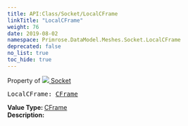 ```yaml
---
title: API:Class/Socket/LocalCFrame
linkTitle: "LocalCFrame"
weight: 76
date: 2019-08-02
namespace: Primrose.DataModel.Meshes.Socket.LocalCFrame
deprecated: false
no_list: true
toc_hide: true
---
```

Property of <a href="/docs/api-reference/Class/Socket"><img src="/icons/silk/default.png"/>&nbsp;Socket</a>
<pre class="method-declaration">
LocalCFrame: <a class="type" href="/docs/api-reference/DataType/CFrame">CFrame</a></pre>
<b>Value Type: </b>
<a class="type" href="/docs/api-reference/DataType/CFrame">CFrame</a>
<br/>
<b>Description: </b>